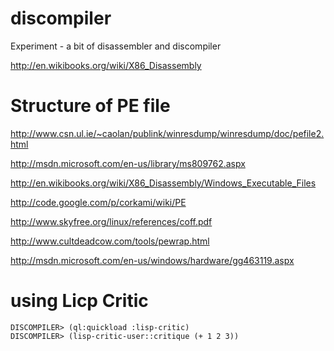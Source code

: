 discompiler
===========

Experiment - a bit of disassembler and discompiler

http://en.wikibooks.org/wiki/X86_Disassembly


Structure of PE file
====================

http://www.csn.ul.ie/~caolan/publink/winresdump/winresdump/doc/pefile2.html

http://msdn.microsoft.com/en-us/library/ms809762.aspx

http://en.wikibooks.org/wiki/X86_Disassembly/Windows_Executable_Files

http://code.google.com/p/corkami/wiki/PE

http://www.skyfree.org/linux/references/coff.pdf

http://www.cultdeadcow.com/tools/pewrap.html

http://msdn.microsoft.com/en-us/windows/hardware/gg463119.aspx


using Licp Critic
=====================

    DISCOMPILER> (ql:quickload :lisp-critic)
    DISCOMPILER> (lisp-critic-user::critique (+ 1 2 3))
